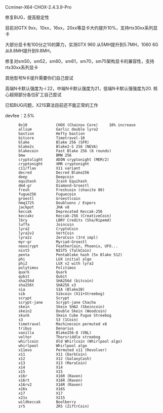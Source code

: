 Ccminer-X64-CHOX-2.4.3.9-Pro

修复BUG，提高稳定性

目前对GTX 9xx，10xx，16xx，20xx等显卡大约提升10%，支持rtx30xx系列显卡

大部分显卡有100分之10的算力，实测GTX 960 从5MH提升到5.7MH，1060 6G从8.8MH提升到9.8MH，

修复对sm50，sm52，sm60，sm61，sm70，sm75架构显卡的兼容性，支持rtx30xx系列显卡

其他型号N卡提升需要你们自己尝试

高端N卡默认强度为-i 22，中端N卡默认强度为21，低端N卡默认强强度为20.   核心超频部分各位矿工自己尝试

已知BUG问题，X21S算法目前还不能正常的工作

devfee：2.5%

          0x10             CHOX (Chainox Core)     10% increase
          allium           Garlic double lyra2
          bastion          Hefty bastion
          bitcore          Timetravel-10
          blake            Blake 256 (SFR)
          blake2s          Blake2-S 256 (NEVA)
          blakecoin        Fast Blake 256 (8 rounds)
          bmw              BMW 256
          cryptolight      AEON cryptonight (MEM/2)
          cryptonight      XMR cryptonight
          c11/flax         X11 variant
          decred           Decred Blake256
          deep             Deepcoin
          equihash         Zcash Equihash
          dmd-gr           Diamond-Groestl
          fresh            Freshcoin (shavite 80)
          fugue256         Fuguecoin
          groestl          Groestlcoin
          hmq1725          Doubloons / Espers
          jackpot          JHA v8
          keccak           Deprecated Keccak-256
          keccakc          Keccak-256 (CreativeCoin)
          lbry             LBRY Credits (Sha/Ripemd)
          luffa            Joincoin
          lyra2            CryptoCoin
          lyra2v2          VertCoin
          lyra2z           ZeroCoin (3rd impl)
          myr-gr           Myriad-Groestl
          neoscrypt        FeatherCoin, Phoenix, UFO...
          nist5            NIST5 (TalkCoin)
          penta            Pentablake hash (5x Blake 512)
          phi              LUX initial algo
          phi2             LUX v2 with lyra2
          polytimos        Politimos
          quark            Quark
          qubit            Qubit
          sha256d          SHA256d (bitcoin)
          sha256t          SHA256 x3
          sia              SIA (Blake2B)
          sib              Sibcoin (X11+Streebog)
          scrypt           Scrypt
          scrypt-jane      Scrypt-jane Chacha
          skein            Skein SHA2 (Skeincoin)
          skein2           Double Skein (Woodcoin)
          skunk            Skein Cube Fugue Streebog
          s3               S3 (1Coin)
          timetravel       Machinecoin permuted x8
          tribus           Denarius
          vanilla          Blake256-8 (VNL)
          veltor           Thorsriddle streebog
          whirlcoin        Old Whirlcoin (Whirlpool algo)
          whirlpool        Whirlpool algo
          x11evo           Permuted x11 (Revolver)
          x11              X11 (DarkCoin)           
          x12              X12 (GalaxyCash)
          x13              X13 (MaruCoin)
          x14              X14
          x15              X15
          x16r             X16R (Raven)
          x16rt            X16R (Raven)  
          x16rv2           X16R (Raven)              
          x16s             X16S
          x17              X17
          x21s             X21S          
          wildkeccak       Boolberry
          zr5              ZR5 (ZiftrCoin)
